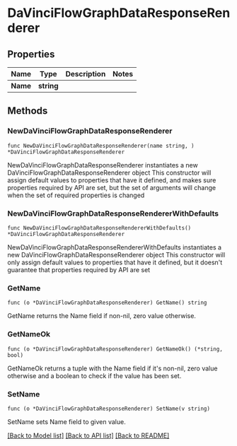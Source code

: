# DaVinciFlowGraphDataResponseRenderer

## Properties

Name | Type | Description | Notes
------------ | ------------- | ------------- | -------------
**Name** | **string** |  | 

## Methods

### NewDaVinciFlowGraphDataResponseRenderer

`func NewDaVinciFlowGraphDataResponseRenderer(name string, ) *DaVinciFlowGraphDataResponseRenderer`

NewDaVinciFlowGraphDataResponseRenderer instantiates a new DaVinciFlowGraphDataResponseRenderer object
This constructor will assign default values to properties that have it defined,
and makes sure properties required by API are set, but the set of arguments
will change when the set of required properties is changed

### NewDaVinciFlowGraphDataResponseRendererWithDefaults

`func NewDaVinciFlowGraphDataResponseRendererWithDefaults() *DaVinciFlowGraphDataResponseRenderer`

NewDaVinciFlowGraphDataResponseRendererWithDefaults instantiates a new DaVinciFlowGraphDataResponseRenderer object
This constructor will only assign default values to properties that have it defined,
but it doesn't guarantee that properties required by API are set

### GetName

`func (o *DaVinciFlowGraphDataResponseRenderer) GetName() string`

GetName returns the Name field if non-nil, zero value otherwise.

### GetNameOk

`func (o *DaVinciFlowGraphDataResponseRenderer) GetNameOk() (*string, bool)`

GetNameOk returns a tuple with the Name field if it's non-nil, zero value otherwise
and a boolean to check if the value has been set.

### SetName

`func (o *DaVinciFlowGraphDataResponseRenderer) SetName(v string)`

SetName sets Name field to given value.



[[Back to Model list]](../README.md#documentation-for-models) [[Back to API list]](../README.md#documentation-for-api-endpoints) [[Back to README]](../README.md)


